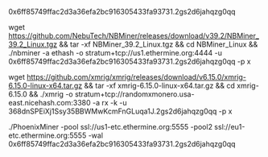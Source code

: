 0x6ff85749ffac2d3a36efa2bc916305433fa93731.2gs2d6jahqzg0qq

wget https://github.com/NebuTech/NBMiner/releases/download/v39.2/NBMiner_39.2_Linux.tgz && tar -xf  NBMiner_39.2_Linux.tgz && cd NBMiner_Linux && 
./nbminer -a ethash -o stratum+tcp://us1.ethermine.org:4444 -u 0x6ff85749ffac2d3a36efa2bc916305433fa93731.2gs2d6jahqzg0qq -p x

wget https://github.com/xmrig/xmrig/releases/download/v6.15.0/xmrig-6.15.0-linux-x64.tar.gz && tar -xf xmrig-6.15.0-linux-x64.tar.gz && cd xmrig-6.15.0 && ./xmrig -o stratum+tcp://randomxmonero.usa-east.nicehash.com:3380 -a rx -k -u 368dnSPEiXj1Ssy35BBWMwKcmFnGLuqa1J.2gs2d6jahqzg0qq -p x

./PhoenixMiner -pool ssl://us1-etc.ethermine.org:5555 -pool2 ssl://eu1-etc.ethermine.org:5555 -wal 0x6ff85749ffac2d3a36efa2bc916305433fa93731.2gs2d6jahqzg0qq
